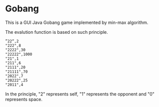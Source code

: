 # Gobang
This is a GUI Java Gobang game implemented by min-max algorithm.

The evalution function is based on such principle. 
```
”22“,2
"222",8
"2222",30
"22222",1000
"21",1
"211",6
"2111",20
"21111",70
"2022",7
"20222",25
"2011",4
```
In the principle, "2" represents self, "1" represents the opponent and "0" represents space.
